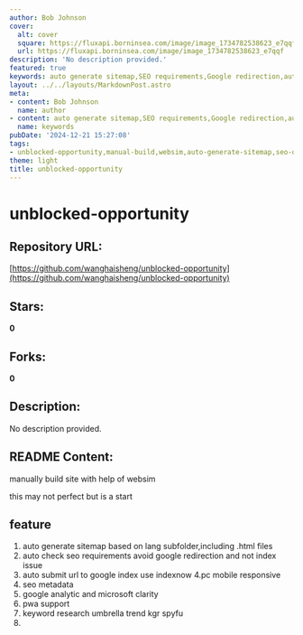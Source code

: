 ```yaml
---
author: Bob Johnson
cover:
  alt: cover
  square: https://fluxapi.borninsea.com/image/image_1734782538623_e7qqf
  url: https://fluxapi.borninsea.com/image/image_1734782538623_e7qqf
description: 'No description provided.'
featured: true
keywords: auto generate sitemap,SEO requirements,Google redirection,auto submit URL,Google index,IndexNow,PC mobile responsive,SEO metadata,Google Analytics,Microsoft Clarity,PWA support,keyword research,Umbrella,Trend,KGR,SpyFu
layout: ../../layouts/MarkdownPost.astro
meta:
- content: Bob Johnson
  name: author
- content: auto generate sitemap,SEO requirements,Google redirection,auto submit URL,Google index,IndexNow,PC mobile responsive,SEO metadata,Google Analytics,Microsoft Clarity,PWA support,keyword research,Umbrella,Trend,KGR,SpyFu
  name: keywords
pubDate: '2024-12-21 15:27:08'
tags:
- unblocked-opportunity,manual-build,websim,auto-generate-sitemap,seo-optimization,google-indexing,pc-mobile-responsive,seo-metadata,google-analytics,microsoft-clarity,pwa-support,keyword-research,umbrella,trend,kgr,spyfu
theme: light
title: unblocked-opportunity
---
```


# unblocked-opportunity

## Repository URL: 
[https://github.com/wanghaisheng/unblocked-opportunity](https://github.com/wanghaisheng/unblocked-opportunity)

## Stars: 
**0**

## Forks: 
**0**

## Description: 
No description provided.

## README Content: 
manually build site with help of websim



this may not perfect but is a start


## feature 


1. auto generate sitemap based on lang subfolder,including .html files
2. auto check seo requirements avoid google redirection and not index issue
3. auto submit url to google index use indexnow
4.pc mobile responsive
5. seo metadata
6. google analytic and microsoft clarity
7. pwa support
8. keyword research
   umbrella  trend  kgr spyfu
10. 

